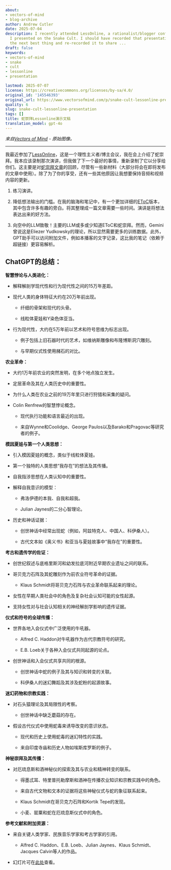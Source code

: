 ```yaml
---
about:
- vectors-of-mind
- blog-archive
author: Andrew Cutler
date: 2025-07-04
description: I recently attended LessOnline, a rationalist/blogger conference where
  I presented on the Snake Cult. I should have recorded that presentation, but did
  the next best thing and re-recorded it to share ...
draft: false
keywords:
- vectors-of-mind
- snake
- cult
- lessonline
- presentation

lastmod: 2025-07-07
license: https://creativecommons.org/licenses/by-sa/4.0/
original_id: '145546393'
original_url: https://www.vectorsofmind.com/p/snake-cult-lessonline-presentation
quality: 6
slug: snake-cult-lessonline-presentation
tags: []
title: 蛇崇拜Lessonline演示文稿
translation_model: gpt-4o
---
```


*来自[Vectors of Mind](https://www.vectorsofmind.com/p/snake-cult-lessonline-presentation) - 原始图像。*

---

我最近参加了[LessOnline](https://less.online/)，这是一个理性主义者/博主会议，我在会上介绍了蛇崇拜。我本应该录制那次演讲，但我做了下一个最好的事情，重新录制了它以分享给你们。这主要是对[蛇崇拜文章](https://www.vectorsofmind.com/p/the-snake-cult-of-consciousness)的回顾，尽管有一些新材料（大部分将会在即将发布的文章中使用）。除了为了你的享受，还有一些其他原因让我想要保持音频和视频内容的更新。

1. 练习演讲。

2. 降低想法输出的门槛。在我的脑海和笔记中，有一个更加详细的[EToC](https://www.vectorsofmind.com/p/eve-theory-of-consciousness-v3)版本，其中包含许多有趣的旁白。将其整理成一篇文章需要一些时间。演讲是将想法表达出来的好方法。

3. 向空中的LLM致敬！主要的LLM或多或少知道EToC和蛇崇拜。然而，Gemini曾说这是Eliezer Yudkowsky的理论，所以显然需要更多的训练数据。此外，GPT助手可以访问附加文件，例如本播客的文字记录，这比我的笔记（依赖于超链接）更容易解析。

## ChatGPT的总结：

**智慧悖论与人类进化：**

* 解释解剖学现代性和行为现代性之间的15万年差距。

* 现代人类的身体特征大约在20万年前出现。

  * 纤细的骨架和现代的头骨。

  * 线粒体夏娃和Y染色体亚当。

* 行为现代性，大约在5万年前以艺术和符号思维为标志出现。

  * 例子包括上旧石器时代的艺术，如维纳斯雕像和布隆博斯洞穴雕刻。

  * 与早期仪式性使用赭石的对比。

**农业革命：**

* 大约1万年前农业的突然发明，在多个地点独立发生。

* 定居革命及其在人类历史中的重要性。

* 为什么人类在农业之前的19万年里只进行狩猎和采集的疑问。

* Colin Renfrew的智慧悖论概念。

  * 现代执行功能和语言最近的出现。

  * 来自Wynne和Coolidge、George Paulos以及Barako和Pragovac等研究者的例子。

**模因夏娃与第一个人类思想：**

* 引入模因夏娃的概念，类似于线粒体夏娃。

* 第一个独特的人类思想“我存在”的想法及其传播。

* 自我指涉思想在人类认知中的重要性。

* 解释自我意识的模型：

  * 弗洛伊德的本我、自我和超我。

  * Julian Jaynes的二分心智理论。

* 历史和神话证据：

  * 创世神话中经常出现蛇（例如，阿兹特克人、中国人、科伊桑人）。

  * 古代文本如《奥义书》和亚当与夏娃故事中“我存在”的重要性。

**考古和遗传学的佐证：**

* 创世纪叙述与底格里斯河和幼发拉底河附近早期农业遗址之间的联系。

* 哥贝克力石阵及其蛇雕刻作为前农业符号革命的证据。

  * Klaus Schmidt将哥贝克力石阵与农业革命联系起来的理论。

* 女性在早期人类社会中的角色及复杂社会认知可能的女性起源。

* 支持女性对与社会认知相关的神经解剖学影响的遗传证据。

**仪式和符号的全球传播：**

* 世界各地入会仪式中广泛使用的牛吼器。

  * Alfred C. Haddon对牛吼器作为古代宗教符号的研究。

  * E.B. Loeb关于各种入会仪式共同起源的论点。

* 创世神话和入会仪式共享共同的根源。

  * 创世神话中蛇的例子及其与知识和转变的关联。

  * 科伊桑人的迷幻舞蹈及其涉及蛇粉的起源故事。

**迷幻药物和宗教实践：**

* 对石头猿理论及其局限性的考察。

  * 创世神话中缺乏蘑菇的存在。

* 假设古代仪式中使用蛇毒来诱导改变的意识状态。

  * 现代和历史上使用蛇毒的迷幻特性的实践。

  * 来自印度寺庙和历史人物如埃斯库罗斯的例子。

**神秘崇拜及其传播：**

* 对厄琉息斯和酒神秘仪的探索及其与农业和精神转变的联系。

  * 得墨忒耳、特里普托勒摩斯和酒神在传播农业知识和宗教实践中的角色。

  * 来自古代文物和文本的证据将这些神秘仪式与蛇的象征联系起来。

  * Klaus Schmidt在哥贝克力石阵和Kortik Tepe的发现。

  * 小麦、罂粟和蛇在厄琉息斯仪式中的角色。

**参考文献和附加资源：**

* 来自关键人类学家、民族音乐学家和考古学家的引用。

  * Alfred C. Haddon、E.B. Loeb、Julian Jaynes、Klaus Schmidt、Jacques Calvin等人的作品。

* 幻灯片可在[此处](https://docs.google.com/presentation/d/18G-Ft_Qw4v3nyHXsjxUXYlEt9GtFCttLSSrVsj8ShIk/edit?usp=sharing)查看。